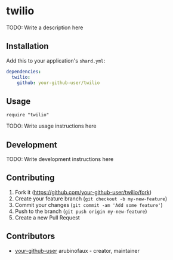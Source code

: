 # twilio

TODO: Write a description here

## Installation

Add this to your application's `shard.yml`:

```yaml
dependencies:
  twilio:
    github: your-github-user/twilio
```

## Usage

```crystal
require "twilio"
```

TODO: Write usage instructions here

## Development

TODO: Write development instructions here

## Contributing

1. Fork it (<https://github.com/your-github-user/twilio/fork>)
2. Create your feature branch (`git checkout -b my-new-feature`)
3. Commit your changes (`git commit -am 'Add some feature'`)
4. Push to the branch (`git push origin my-new-feature`)
5. Create a new Pull Request

## Contributors

- [your-github-user](https://github.com/your-github-user) arubinofaux - creator, maintainer
